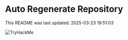 # Auto Regenerate Repository

This README was last updated: 2025-03-23 19:51:03

 ![TryHackMe](https://tryhackme.com/badge/533634)